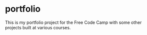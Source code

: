 # portfolio
This is my portfolio project for the Free Code Camp with some other projects built at various courses.
